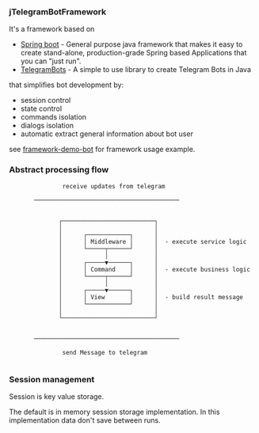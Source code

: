 ### jTelegramBotFramework

It's a framework based on 

- [Spring boot](https://github.com/spring-projects/spring-boot) - General purpose java framework that makes it easy to create stand-alone, production-grade Spring based Applications that you can "just run".
- [TelegramBots](https://github.com/rubenlagus/TelegramBots) - A simple to use library to create Telegram Bots in Java

that simplifies bot development by:

- session control
- state control
- commands isolation
- dialogs isolation
- automatic extract general information about bot user

see [framework-demo-bot](https://github.com/slyrack0/framework-demo-bot) for framework usage example.

### Abstract processing flow
```
               receive updates from telegram

       ─────────────────────────────────────────


              ┌──────────────────────────┐
              │                          │
              │      ┌────────────┐      │
              │      │ Middleware │      │  - execute service logic 
              │      └─────┬──────┘      │
              │            │             │
              │      ┌─────▼──────┐      │
              │      │ Command    │      │  - execute business logic
              │      └─────┬──────┘      │
              │            │             │
              │      ┌─────▼──────┐      │
              │      │ View       │      │  - build result message
              │      └────────────┘      │
              │                          │
              └──────────────────────────┘


       ─────────────────────────────────────────

               send Message to telegram


```

### Session management

Session is key value storage.

The default is in memory session storage implementation. In this implementation data don't save between runs.

